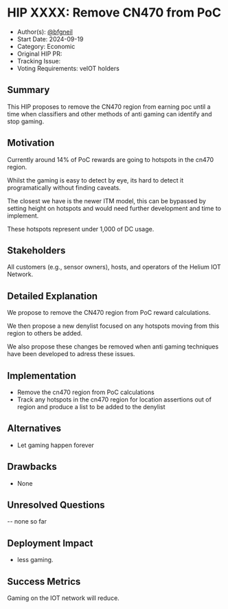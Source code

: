 # HIP XXXX: Remove CN470 from PoC

- Author(s): [@bfgneil](https://github.com/bfgneil)
- Start Date: 2024-09-19
- Category: Economic
- Original HIP PR:
- Tracking Issue:
- Voting Requirements: veIOT holders

## Summary

This HIP proposes to remove the CN470 region from earning poc until a time when classifiers and other methods of anti gaming can identify and stop gaming.

## Motivation

Currently around 14% of PoC rewards are going to hotspots in the cn470 region.

Whilst the gaming is easy to detect by eye, its hard to detect it programatically without finding caveats.

The closest we have is the newer ITM model, this can be bypassed by setting height on hotspots and would need further development and time to implement.

These hotspots represent under 1,000 of DC usage.

## Stakeholders

All customers (e.g., sensor owners), hosts, and operators of the Helium IOT Network.

## Detailed Explanation

We propose to remove the CN470 region from PoC reward calculations.

We then propose a new denylist focused on any hotspots moving from this region to others be added.

We also propose these changes be removed when anti gaming techniques have been developed to adress these issues.

## Implementation

- Remove the cn470 region from PoC calculations
- Track any hotspots in the cn470 region for location assertions out of region and produce a list to be added to the denylist

## Alternatives

- Let gaming happen forever

## Drawbacks

- None

## Unresolved Questions

-- none so far

## Deployment Impact

- less gaming.

## Success Metrics

Gaming on the IOT network will reduce.
